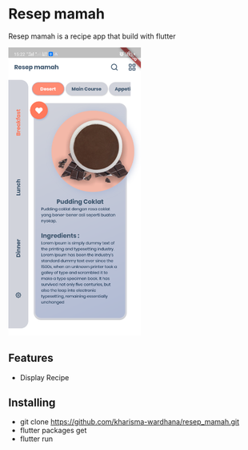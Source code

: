 # Resep mamah
Resep mamah is a recipe app that build with flutter

<p>
<img  src="https://github.com/kharisma-wardhana/resep_mamah/blob/master/screenshot/home_screen.png?raw=true"  width=265/>
</p>

## Features
- Display Recipe

## Installing
- git clone https://github.com/kharisma-wardhana/resep_mamah.git
- flutter packages get
- flutter run
